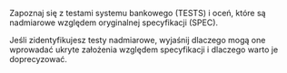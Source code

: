 Zapoznaj się z testami systemu bankowego (TESTS) i oceń, które są nadmiarowe względem oryginalnej specyfikacji (SPEC).

<TESTS> </TESTS>

<SPEC> </SPEC>

Jeśli zidentyfikujesz testy nadmiarowe, wyjaśnij dlaczego mogą one wprowadać ukryte założenia względem specyfikacji i dlaczego warto je doprecyzować.
